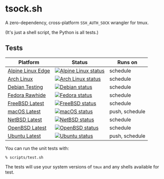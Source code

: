 # tsock.sh

A zero-dependency, cross-platform `SSH_AUTH_SOCK` wrangler for tmux.

(It's just a shell script, the Python is all tests.)

## Tests

| Platform                                                                          | Status                                                                                                                                                                 | Runs on        |
|-----------------------------------------------------------------------------------|------------------------------------------------------------------------------------------------------------------------------------------------------------------------|----------------|
| [Alpine Linux Edge](https://man.sr.ht/builds.sr.ht/compatibility.md#alpine-linux) | [![Alpine Linux status](https://builds.sr.ht/~mshroyer/tsock/alpine.svg)](https://builds.sr.ht/~mshroyer/tsock/alpine)                                                 | schedule       |
| [Arch Linux](https://man.sr.ht/builds.sr.ht/compatibility.md#arch-linux)          | [![Arch Linux status](https://builds.sr.ht/~mshroyer/tsock/archlinux.svg)](https://builds.sr.ht/~mshroyer/tsock/archlinux)                                             | schedule       |
| [Debian Testing](https://man.sr.ht/builds.sr.ht/compatibility.md#debian)          | [![Debian status](https://builds.sr.ht/~mshroyer/tsock/debian.svg)](https://builds.sr.ht/~mshroyer/tsock/debian)                                                       | schedule       |
| [Fedora Rawhide](https://man.sr.ht/builds.sr.ht/compatibility.md#fedora-linux)    | [![Fedora status](https://builds.sr.ht/~mshroyer/tsock/fedora.svg)](https://builds.sr.ht/~mshroyer/tsock/fedora)                                                       | schedule       |
| [FreeBSD Latest](https://man.sr.ht/builds.sr.ht/compatibility.md#freebsd)         | [![FreeBSD status](https://builds.sr.ht/~mshroyer/tsock/freebsd.svg)](https://builds.sr.ht/~mshroyer/tsock/freebsd)                                                    | schedule       |
| [macOS Latest](https://github.com/actions/runner-images)                          | [![macOS status](https://github.com/mshroyer/tsock/actions/workflows/test-macos.yml/badge.svg)](https://github.com/mshroyer/tsock/actions/workflows/test-macos.yml)    | push, schedule |
| [NetBSD Latest](https://man.sr.ht/builds.sr.ht/compatibility.md#netbsd)           | [![NetBSD status](https://builds.sr.ht/~mshroyer/tsock/netbsd.svg)](https://builds.sr.ht/~mshroyer/tsock/netbsd)                                                       | schedule       |
| [OpenBSD Latest](https://man.sr.ht/builds.sr.ht/compatibility.md#openbsd)         | [![OpenBSD status](https://builds.sr.ht/~mshroyer/tsock/openbsd.svg)](https://builds.sr.ht/~mshroyer/tsock/openbsd)                                                    | schedule       |
| [Ubuntu Latest](https://github.com/actions/runner-images)                         | [![Ubuntu status](https://github.com/mshroyer/tsock/actions/workflows/test-ubuntu.yml/badge.svg)](https://github.com/mshroyer/tsock/actions/workflows/test-ubuntu.yml) | push, schedule |

You can run the unit tests with:

```
% scripts/test.sh
```

The tests will use your system versions of `tmux` and any shells available for
test.

